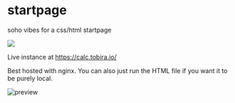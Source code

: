 # startpage
soho vibes for a css/html startpage

[![](https://img.shields.io/badge/Rosé%20Pine%20Theme-191724)](https://github.com/rose-pine/rose-pine-theme)

Live instance at https://calc.tobira.io/

Best hosted with nginx. You can also just run the HTML file if you want it to be purely local.

![preview](https://i.imgur.com/Sx56VJw.png)
